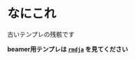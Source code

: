 # なにこれ
古いテンプレの残骸です

**beamer用テンプレは [`rmdja`](https://github.com/Gedevan-Aleksizde/my_latex_templates/tree/master/rmdja) を見てください**
